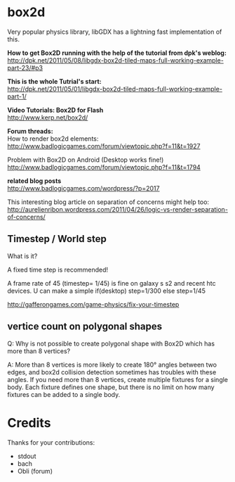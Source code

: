 # box2d #

Very popular physics library, libGDX has a lightning fast implementation of this.


<b>How to get Box2D running with the help of the tutorial from dpk's weblog:</b><br />
http://dpk.net/2011/05/08/libgdx-box2d-tiled-maps-full-working-example-part-23/#p3


<b>This is the whole Tutrial's start:</b><br />
http://dpk.net/2011/05/01/libgdx-box2d-tiled-maps-full-working-example-part-1/


<b>Video Tutorials: Box2D for Flash</b><br />
http://www.kerp.net/box2d/


<b>Forum threads:</b><br />
How to render box2d elements: http://www.badlogicgames.com/forum/viewtopic.php?f=11&t=1927

Problem with Box2D on Android (Desktop works fine!) http://www.badlogicgames.com/forum/viewtopic.php?f=11&t=1794

<b>related blog posts</b><br />
http://www.badlogicgames.com/wordpress/?p=2017


This interesting blog article on separation of concerns might help too:<br />
http://aurelienribon.wordpress.com/2011/04/26/logic-vs-render-separation-of-concerns/

## Timestep / World step ##

What is it?

A fixed time step is recommended!

A frame rate of 45 (timestep= 1/45) is fine on galaxy s s2 and recent htc devices. U can make a simple if(desktop) step=1/300 else step=1/45

http://gafferongames.com/game-physics/fix-your-timestep

## vertice count on polygonal shapes ##

Q: Why is not possible to create polygonal shape with Box2D which has more than 8 vertices?

A: More than 8 vertices is more likely to create 180° angles between two edges, and box2d collision detection sometimes has troubles with these angles. If you need more than 8 vertices, create multiple fixtures for a single body. Each fixture defines one shape, but there is no limit on how many fixtures can be added to a single body.


# Credits #
Thanks for your contributions:

  * stdout
  * bach
  * Obli (forum)